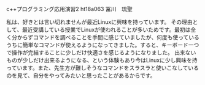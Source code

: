 c++プログラミング応用演習2
ht18a063
冨川　琉聖

私は、好きとは言い切れませんが最近Linuxに興味を持っています。
その理由として、最近受講している授業でLinuxが使われることが多いためです。最初は全く分からずコマンドを調べることを手間に感じていましたが、何度も使っているうちに簡単なコマンドが使えるようになってきました。すると、キーボード一つで操作が完結することに少しだけ快適さを感じるようになりました。
出来ないものが少しだけ出来るようになる、という体験もあり今はLinuxに少し興味を持っています。また、先生方が難しそうなコマンドをスラスラと使いこなしているのを見て、自分をやってみたいと思ったことがあるからです。
